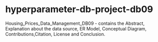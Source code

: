 # hyperparameter-db-project-db09
Housing_Prices_Data_Management_DB09 - contains the Abstract, Explanation about the data source, ER Model, Conceptual Diagram, Contributions,Citation, License and Conclusion.
